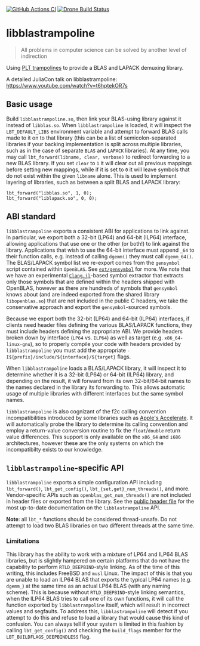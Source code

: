 [![GitHub Actions CI](https://github.com/staticfloat/libblastrampoline/actions/workflows/ci.yml/badge.svg)](https://github.com/staticfloat/libblastrampoline/actions/workflows/ci.yml)
[![Drone Build Status](https://cloud.drone.io/api/badges/staticfloat/libblastrampoline/status.svg)](https://cloud.drone.io/staticfloat/libblastrampoline)

# libblastrampoline

> All problems in computer science can be solved by another level of indirection

Using [PLT trampolines](https://en.wikipedia.org/wiki/Trampoline_(computing)) to provide a BLAS and LAPACK demuxing library.

A detailed JuliaCon talk on libblastrampoline: https://www.youtube.com/watch?v=t6hptekOR7s

## Basic usage

Build `libblastrampoline.so`, then link your BLAS-using library against it instead of `libblas.so`.
When `libblastrampoline` is loaded, it will inspect the `LBT_DEFAULT_LIBS` environment variable and attempt to forward BLAS calls made to it on to that library (this can be a list of semicolon-separated libraries if your backing implementation is split across multiple libraries, such as in the case of separate `BLAS` and `LAPACK` libraries).
At any time, you may call `lbt_forward(libname, clear, verbose)` to redirect forwarding to a new BLAS library.
If you set `clear` to `1` it will clear out all previous mappings before setting new mappings, while if it is set to `0` it will leave symbols that do not exist within the given `libname` alone.
This is used to implement layering of libraries, such as between a split BLAS and LAPACK library:
```
lbt_forward("libblas.so", 1, 0);
lbt_forward("liblapack.so", 0, 0);
```

## ABI standard

`libblastrampoline` exports a consistent ABI for applications to link against.
In particular, we export both a 32-bit (LP64) and 64-bit (ILP64) interface, allowing applications that use one or the other (or both!) to link against the library.
Applications that wish to use the 64-bit interface must append `_64` to their function calls, e.g. instead of calling `dgemm()` they must call `dgemm_64()`.
The BLAS/LAPACK symbol list we re-export comes from the `gensymbol` script contained within `OpenBLAS`.
See [`ext/gensymbol`](ext/gensymbol) for more.
We note that we have an experimental [`Clang.jl`](https://github.com/JuliaInterop/Clang.jl)-based symbol extractor that extracts only those symbols that are defined within the headers shipped with OpenBLAS, however as there are hundreds of symbols that `gensymbol` knows about (and are indeed exported from the shared library `libopenblas.so`) that are not included in the public C headers, we take the conservative approach and export the `gensymbol`-sourced symbols.

Because we export both the 32-bit (LP64) and 64-bit (ILP64) interfaces, if clients need header files defining the various BLAS/LAPACK functions, they must include headers defining the appropriate ABI.
We provide headers broken down by interface (`LP64` vs. `ILP64`) as well as target (e.g. `x86_64-linux-gnu`), so to properly compile your code with headers provided by `libblastrampoline` you must add the appropriate `-I${prefix}/include/${interface}/${target}` flags.

When `libblastrampoline` loads a BLAS/LAPACK library, it will inspect it to determine whether it is a 32-bit (LP64) or 64-bit (ILP64) library, and depending on the result, it will forward from its own 32-bit/64-bit names to the names declared in the library its forwarding to.
This allows automatic usage of multiple libraries with different interfaces but the same symbol names.

`libblastrampoline` is also cognizant of the f2c calling convention incompatibilities introduced by some libraries such as [Apple's Accelerate](https://developer.apple.com/documentation/accelerate).
It will automatically probe the library to determine its calling convention and employ a return-value conversion routine to fix the `float`/`double` return value differences.
This support is only available on the `x86_64` and `i686` architectures, however these are the only systems on which the incompatibilty exists to our knowledge.

## `libblastrampoline`-specific API

`libblastrampoline` exports a simple configuration API including `lbt_forward()`, `lbt_get_config()`, `lbt_{set,get}_num_threads()`, and more.
Vendor-specific APIs such as `openblas_get_num_threads()` are not included in header files or exported from the library.
See the [public header file](src/libblastrampoline.h) for the most up-to-date documentation on the `libblastrampoline` API.

**Note**: all `lbt_*` functions should be considered thread-unsafe.
Do not attempt to load two BLAS libraries on two different threads at the same time.

### Limitations

This library has the ability to work with a mixture of LP64 and ILP64 BLAS libraries, but is slightly hampered on certain platforms that do not have the capability to perform `RTLD_DEEPBIND`-style linking.
As of the time of this writing, this includes FreeBSD and `musl` Linux.
The impact of this is that you are unable to load an ILP64 BLAS that exports the typical LP64 names (e.g. `dgemm_`) at the same time as an actual LP64 BLAS (with any naming scheme).
This is because without `RTLD_DEEPBIND`-style linking semantics, when the ILP64 BLAS tries to call one of its own functions, it will call the function exported by `libblastrampoline` itself, which will result in incorrect values and segfaults.
To address this, `libblastrampoline` will detect if you attempt to do this and refuse to load a library that would cause this kind of confusion.
You can always tell if your system is limited in this fashion by calling `lbt_get_config()` and checking the `build_flags` member for the `LBT_BUILDFLAGS_DEEPBINDLESS` flag.
